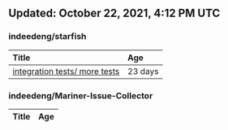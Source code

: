 ## Updated: October 22, 2021, 4:12 PM UTC


### indeedeng/starfish
|**Title**|**Age**|
|:----|:----|
|[integration tests/ more tests](https://github.com/indeedeng/starfish/issues/117)|23&nbsp;days|


### indeedeng/Mariner-Issue-Collector
|**Title**|**Age**|
|:----|:----|